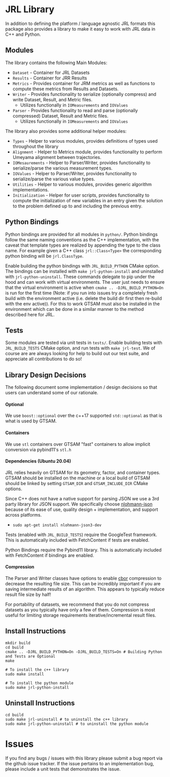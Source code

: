 # JRL Library

In addition to defining the platform / language agnostic JRL formats this package also provides a library to make it easy to work with JRL data in C++ and Python. 

## Modules 
The library contains the following Main Modules:
* `Dataset` - Container for JRL Datasets
* `Results` - Container for JRR Results
* `Metrics` - Provides container for JRM metrics as well as functions to compute these metrics from Results and Datasets.
* `Writer` -  Provides functionality to serialize (optionally compress) and write Dataset, Result, and Metric files.
  * Utilizes functionally in `IOMeasurements` and `IOValues`
* `Parser` - Provides functionality to read and parse (optionally compressed) Dataset, Result and Metric files.
  * Utilizes functionally in `IOMeasurements` and `IOValues`

The library also provides some additional helper modules:
* `Types` - Helper to various modules, provides definitions of types used throughout the library
* `Alignment` - Helper to Metrics module, provides functionality to perform Umeyama alignment between trajectories.
* `IOMesaurements` - Helper to Parser/Writer, provides functionality to serialize/parse the various measurement types.
* `IOValues` - Helper to Parser/Writer, provides functionality to serialize/parse the various value types.
* `Utilities` - Helper to various modules, provides generic algorithm implementations.
* `Initialization` - Helper for user scripts, provides functionality to compute the initialization of new variables in an entry given the solution to the problem defined up to and including the previous entry.

## Python Bindings
Python bindings are provided for all modules in `python/`. Python bindings follow the same naming conventions as the C++ implementation, with the caveat that template types are realized by appending the type to the class name. For example given a C++ class `jrl::Class<Type>` the corresponding python binding will be `jrl.ClassType`. 

Enable building the python bindings with `JRL_BUILD_PYTHON` CMake option. The bindings can be installed with `make jrl-python-install` and uninstalled with `jrl-python-uninstall`. These commands delegate to pip under the hood and can work with virtual environments. The user just needs to ensure that the virtual environment is active when `cmake .. -DJRL_BUILD_PYTHON=On` is run for the first time (Note: if you run into issues try a completely fresh build with the environment active (i.e. delete the build dir first then re-build with the env active)). For this to work GTSAM must also be installed in the environment which can be done in a similar manner to the method described here for JRL.

## Tests
Some modules are tested via unit tests in `tests/`. Enable building tests with `JRL_BUILD_TESTS` CMake option, and run tests with `make jrl-test`. We of course are are always looking for help to build out our test suite, and appreciate all contributions to do so!

## Library Design Decisions
The following document some implementation / design decisions so that users can understand some of our rationale.

#### Optional
We use `boost::optional` over the c++17 supported `std::optional` as that is what is used by GTSAM.

#### Containers
We use `stl` containers over GTSAM "fast" containers to allow implicit conversion via pybind11's `stl.h`

#### Dependencies (Ubuntu 20.04)
JRL relies heavily on GTSAM for its geometry, factor, and container types. GTSAM should be installed on the machine or a local build of GTSAM should be linked by setting `GTSAM_DIR` and `GTSAM_INCLUDE_DIR` CMake options. 

Since C++ does not have a native support for parsing JSON we use a 3rd party library for JSON support. We specifically choose [nlohmann-json](https://github.com/nlohmann/json) because of its ease of use, quality design + implementation, and support across platforms.
* `sudo apt-get install nlohmann-json3-dev`

Tests (enabled with `JRL_BUILD_TESTS`) require the GoogleTest framework. This is automatically included with FetchContent if tests are enabled.

Python Bindings require the Pybind11 library. This is automatically included with FetchContent if bindings are enabled.

#### Compression
The Parser and Writer classes have options to enable [cbor](https://cbor.io/) compression to decrease the resulting file size. This can be incredibly important if you are saving intermediate results of an algorithm. This appears to typically reduce result file size by half!

For portability of datasets, we recommend that you do not compress datasets as you typically have only a few of them. Compression is most useful for limiting storage requirements iterative/incremental result files. 

## Install Instructions
```
mkdir build
cd build
cmake .. -DJRL_BUILD_PYTHON=On -DJRL_BUILD_TESTS=On # Building Python and Tests are Optional
make

# To install the c++ library
sudo make install

# To install the python module
sudo make jrl-python-install
```

## Uninstall Instructions
```
cd build
sudo make jrl-uninstall # to uninstall the c++ library
sudo make jrl-python-uninstall # to uninstall the python module
```

# Issues
If you find any bugs / issues with this library please submit a bug report via the github issue tracker. If the issue pertains to an implementation bug, please include a unit tests that demonstrates the issue.